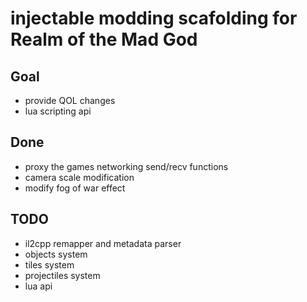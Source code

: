 # injectable modding scafolding for Realm of the Mad God
## Goal
 - provide QOL changes
 - lua scripting api
## Done
 - proxy the games networking send/recv functions
 - camera scale modification
 - modify fog of war effect
## TODO
 - il2cpp remapper and metadata parser
 - objects system
 - tiles system
 - projectiles system
 - lua api
